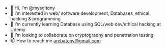 - 👋 Hi, I’m @mysqltony
- 👀 I’m interested in web/ software development, Databases, ethical hacking & programming
- 🌱 I’m currently learning Database using SQL/web dev/ethical hacking  at Udemy
- 💞️ I’m looking to collaborate on cryptography and penetration testing
- 📫 How to reach me arebatony@gmail.com


